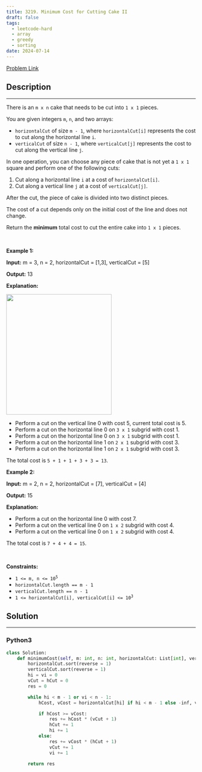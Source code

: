 ```yaml
---
title: 3219. Minimum Cost for Cutting Cake II
draft: false
tags: 
  - leetcode-hard
  - array
  - greedy
  - sorting
date: 2024-07-14
---
```


[Problem Link](https://leetcode.com/problems/minimum-cost-for-cutting-cake-ii/)

## Description

---
<p>There is an <code>m x n</code> cake that needs to be cut into <code>1 x 1</code> pieces.</p>

<p>You are given integers <code>m</code>, <code>n</code>, and two arrays:</p>

<ul>
	<li><code>horizontalCut</code> of size <code>m - 1</code>, where <code>horizontalCut[i]</code> represents the cost to cut along the horizontal line <code>i</code>.</li>
	<li><code>verticalCut</code> of size <code>n - 1</code>, where <code>verticalCut[j]</code> represents the cost to cut along the vertical line <code>j</code>.</li>
</ul>

<p>In one operation, you can choose any piece of cake that is not yet a <code>1 x 1</code> square and perform one of the following cuts:</p>

<ol>
	<li>Cut along a horizontal line <code>i</code> at a cost of <code>horizontalCut[i]</code>.</li>
	<li>Cut along a vertical line <code>j</code> at a cost of <code>verticalCut[j]</code>.</li>
</ol>

<p>After the cut, the piece of cake is divided into two distinct pieces.</p>

<p>The cost of a cut depends only on the initial cost of the line and does not change.</p>

<p>Return the <strong>minimum</strong> total cost to cut the entire cake into <code>1 x 1</code> pieces.</p>

<p>&nbsp;</p>
<p><strong class="example">Example 1:</strong></p>

<div class="example-block">
<p><strong>Input:</strong> <span class="example-io">m = 3, n = 2, horizontalCut = [1,3], verticalCut = [5]</span></p>

<p><strong>Output:</strong> <span class="example-io">13</span></p>

<p><strong>Explanation:</strong></p>

<p><img alt="" src="https://assets.leetcode.com/uploads/2024/06/04/ezgifcom-animated-gif-maker-1.gif" style="width: 280px; height: 320px;" /></p>

<ul>
	<li>Perform a cut on the vertical line 0 with cost 5, current total cost is 5.</li>
	<li>Perform a cut on the horizontal line 0 on <code>3 x 1</code> subgrid with cost 1.</li>
	<li>Perform a cut on the horizontal line 0 on <code>3 x 1</code> subgrid with cost 1.</li>
	<li>Perform a cut on the horizontal line 1 on <code>2 x 1</code> subgrid with cost 3.</li>
	<li>Perform a cut on the horizontal line 1 on <code>2 x 1</code> subgrid with cost 3.</li>
</ul>

<p>The total cost is <code>5 + 1 + 1 + 3 + 3 = 13</code>.</p>
</div>

<p><strong class="example">Example 2:</strong></p>

<div class="example-block">
<p><strong>Input:</strong> <span class="example-io">m = 2, n = 2, horizontalCut = [7], verticalCut = [4]</span></p>

<p><strong>Output:</strong> <span class="example-io">15</span></p>

<p><strong>Explanation:</strong></p>

<ul>
	<li>Perform a cut on the horizontal line 0 with cost 7.</li>
	<li>Perform a cut on the vertical line 0 on <code>1 x 2</code> subgrid with cost 4.</li>
	<li>Perform a cut on the vertical line 0 on <code>1 x 2</code> subgrid with cost 4.</li>
</ul>

<p>The total cost is <code>7 + 4 + 4 = 15</code>.</p>
</div>

<p>&nbsp;</p>
<p><strong>Constraints:</strong></p>

<ul>
	<li><code>1 &lt;= m, n &lt;= 10<sup>5</sup></code></li>
	<li><code>horizontalCut.length == m - 1</code></li>
	<li><code>verticalCut.length == n - 1</code></li>
	<li><code>1 &lt;= horizontalCut[i], verticalCut[i] &lt;= 10<sup>3</sup></code></li>
</ul>


## Solution

---
### Python3
``` py title='minimum-cost-for-cutting-cake-ii'
class Solution:
    def minimumCost(self, m: int, n: int, horizontalCut: List[int], verticalCut: List[int]) -> int:
        horizontalCut.sort(reverse = 1)
        verticalCut.sort(reverse = 1)
        hi = vi = 0
        vCut = hCut = 0
        res = 0

        while hi < m - 1 or vi < n - 1:
            hCost, vCost = horizontalCut[hi] if hi < m - 1 else -inf, verticalCut[vi] if vi < n - 1 else -inf

            if hCost >= vCost:
                res += hCost * (vCut + 1)
                hCut += 1
                hi += 1
            else:
                res += vCost * (hCut + 1)
                vCut += 1
                vi += 1

        return res

```


